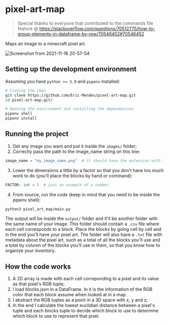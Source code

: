 # pixel-art-map
> Special thanks to everyone that contributed to the commands file feature @ https://stackoverflow.com/questions/70512775/how-to-group-elements-in-dataframe-by-row/70546452#70546452

Maps an image to a minecraft pixel art.

![Screenshot from 2021-11-16 20-57-54](https://user-images.githubusercontent.com/42689328/142089983-a6928eda-d1be-42cf-ae2e-3733794a7019.png)
## Setting up the development environment
Assuming you have `python >= 3.9` and `pipenv` installed:
```bash
# Cloning the repo 
git clone https://github.com/Eric-Mendes/pixel-art-map.git
cd pixel-art-map.git/

# Opening the environment and installing the dependencies
pipenv shell
pipenv install
```
##  Running the project
1. Get any image you want and put it inside the `images/` folder;
2. Correctly pass the path to the image_name string on this line:
```python
image_name = "my_image_name.png"  # it should have the extension with it
```
3. Lower the dimensions a little by a factor so that you don't have too much work to do (you'll place the blocks by hand or command):
```python
FACTOR: int = 5  # just an example of a number
```
4. From source, run the code (keep in mind that you need to be inside the pipenv shell):
```bash
python3 pixel_art_map/main.py
```
The output will be inside the `output/` folder and it'll be another folder with the same name of your image. This folder should contain a `.csv` file where each cell corresponds to a block. Place the blocks by going cell by cell and in the end you'll have your pixel art.
The folder will also have a `.txt` file with metadata about the pixel art, such as a total of all the blocks you'll use and a total by column of the blocks you'll use in them, so that you know how to organize your inventory.
## How the code works
1. A 2D array is made with each cell correponding to a pixel and its value as that pixel's RGB tuple;
2. I load blocks.json in a DataFrame. In it is the information of the RGB color that each block assume when looked at in a map.
3. I abstract the RGB tuples as a point in a 3D space with x, y and z;
4. In the end I calculate the lowest euclidian distance between a pixel's tuple and each blocks tuple to decide which block to use to determine which block to use to represent that pixel.
